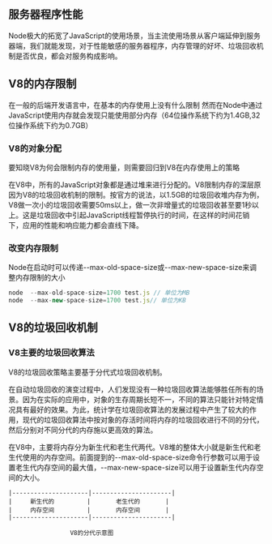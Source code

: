 ## 服务器程序性能
Node极大的拓宽了JavaScript的使用场景，当主流使用场景从客户端延伸到服务器端，我们就能发现，对于性能敏感的服务器程序，内存管理的好坏、垃圾回收机制是否优良，都会对服务构成影响。

## V8的内存限制
在一般的后端开发语言中，在基本的内存使用上没有什么限制
然而在Node中通过JavaScript使用内存就会发现只能使用部分内存（64位操作系统下约为1.4GB,32位操作系统下约为0.7GB）
### V8的对象分配
要知晓V8为何会限制内存的使用量，则需要回归到V8在内存使用上的策略

在V8中，所有的JavaScript对象都是通过堆来进行分配的。V8限制内存的深层原因为V8的垃圾回收机制的限制。按官方的说法，以1.5GB的垃圾回收堆内存为例，V8做一次小的垃圾回收需要50ms以上，做一次非增量式的垃圾回收甚至要1秒以上。这是垃圾回收中引起JavaScript线程暂停执行的时间，在这样的时间花销下，应用的性能和响应能力都会直线下降。

### 改变内存限制
Node在启动时可以传递--max-old-space-size或--max-new-space-size来调整内存限制的大小
```js
node  --max-old-space-size=1700 test.js // 单位为MB
node  --max-new-space-size=1700 test.js// 单位为KB
```
## V8的垃圾回收机制
### V8主要的垃圾回收算法
V8的垃圾回收策略主要基于分代式垃圾回收机制。

在自动垃圾回收的演变过程中，人们发现没有一种垃圾回收算法能够胜任所有的场景。因为在实际的应用中，对象的生存周期长短不一，不同的算法只能针对特定情况具有最好的效果。为此，统计学在垃圾回收算法的发展过程中产生了较大的作用，现代的垃圾回收算法中按对象的存活时间将内存的垃圾回收进行不同的分代，然后分别对不同分代的内存施以更高效的算法。

在V8中，主要将内存分为新生代和老生代两代。V8堆的整体大小就是新生代和老生代使用的内存空间。前面提到的--max-old-space-size命令行参数可以用于设置老生代内存空间的最大值，--max-new-space-size可以用于设置新生代内存空间的大小。
```
|---------------------|----------------------|
|     新生代的         |       老生代的       |
|     内存空间         |       内存空间       |
|---------------------|----------------------|

                 V8的分代示意图
```